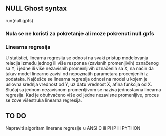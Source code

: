 ## NULL Ghost syntax
run(null.gpfs)

### Nula se ne koristi za pokretanje ali moze pokrenuti null.gpfs

### Linearna regresija
U statistici, linearna regresija se odnosi na svaki pristup modelovanja relacija između jednog ili više responsa (zavisnih promenljivih) označenog sa Y, i jedne ili više nezavisnih promenljivih označenih sa X, na način da takav model linearno zavisi od nepoznatih parametara  procenjenih iz podataka. Najčešće se linearna regresija odnosi na model u kojem je uslovna srednja vrednost od Y, uz datu vrednost X, afina funkcija od X. Slučaj sa jednom nezavisnom promenljivom se naziva jednostavna linearna regresija. Kad je obuhvaćeno više od jedne nezavisne promenljive, proces se zove višestruka linearna regresija.

## TO DO
Napraviti algoritam linerane regresije u ANSI C ili PHP ili PYTHON
